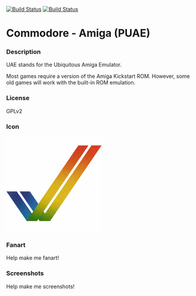 [![Build Status](https://travis-ci.org/kodi-game/game.libretro.uae.svg?branch=master)](https://travis-ci.org/kodi-game/game.libretro.uae)
[![Build Status](https://ci.appveyor.com/api/projects/status/github/kodi-game/game.libretro.uae?svg=true)](https://ci.appveyor.com/project/kodi-game/game-libretro-uae)

# Commodore - Amiga (PUAE)

### Description

UAE stands for the Ubiquitous Amiga Emulator.

Most games require a version of the Amiga Kickstart ROM. However, some old games will work with the built-in ROM emulation.

### License

GPLv2

### Icon

![Commodore - Amiga (PUAE) icon](game.libretro.uae/resources/icon.png)

### Fanart

Help make me fanart!

### Screenshots

Help make me screenshots!
